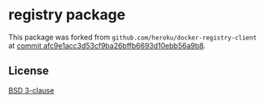 # registry package

This package was forked from `github.com/heroku/docker-registry-client` at
[commit afc9e1acc3d53cf9ba26bffb6693d10ebb56a9b8](https://github.com/heroku/docker-registry-client/tree/afc9e1acc3d53cf9ba26bffb6693d10ebb56a9b8).

## License

[BSD 3-clause](LICENSE.md)
